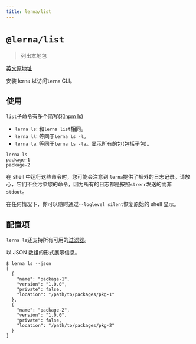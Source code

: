 ```yaml
---
title: lerna/list
---
```


# `@lerna/list`

> 列出本地包

[英文原地址](https://github.com/lerna/lerna/tree/master/commands/list#readme)

安装 lerna 以访问`lerna` CLI。

## 使用

`list`子命令有多个简写(和[npm ls](https://docs.npmjs.com/cli/ls))

- `lerna ls`: 和`lerna list`相同。
- `lerna ll`: 等同于`lerna ls -l`。
- `lerna la`: 等同于`lerna ls -la`。显示所有的包(包括子包)。

```shell
lerna ls
package-1
package-2
```

在 shell 中运行这些命令时，您可能会注意到 `lerna`提供了额外的日志记录。请放心，它们不会污染您的命令，因为所有的日志都是按照`strerr`发送的而非`stdout`。

在任何情况下，你可以随时通过`--loglevel silent`恢复原始的 shell 显示。

## 配置项

`lerna ls`还支持所有可用的[过滤器](https://www.npmjs.com/package/@lerna/filter-options)。

以 JSON 数组的形式展示信息。

```shell
$ lerna ls --json
[
  {
    "name": "package-1",
    "version": "1.0.0",
    "private": false,
    "location": "/path/to/packages/pkg-1"
  },
  {
    "name": "package-2",
    "version": "1.0.0",
    "private": false,
    "location": "/path/to/packages/pkg-2"
  }
]
```


























